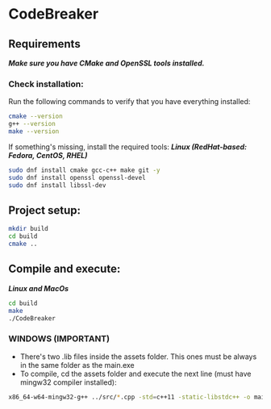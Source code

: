 # CodeBreaker  

## **Requirements**  
***Make sure you have CMake and OpenSSL tools installed.***  

### **Check installation:**  
Run the following commands to verify that you have everything installed:  
```sh
cmake --version
g++ --version
make --version
```
If something's missing, install the required tools:
***Linux (RedHat-based: Fedora, CentOS, RHEL)***
```sh
sudo dnf install cmake gcc-c++ make git -y
sudo dnf install openssl openssl-devel
sudo dnf install libssl-dev
```
## **Project setup:**
```sh
mkdir build
cd build
cmake ..
```
## **Compile and execute:**
***Linux and MacOs***
```sh
cd build
make
./CodeBreaker
```
### WINDOWS (IMPORTANT)
- There's two .lib files inside the assets folder. This ones must be always in the same folder as the main.exe
- To compile, cd the assets folder and execute the next line (must have mingw32 compiler installed):
```sh
x86_64-w64-mingw32-g++ ../src/*.cpp -std=c++11 -static-libstdc++ -o main.exe -Ilib/ -lssl libcrypto.lib libssl.lib
```